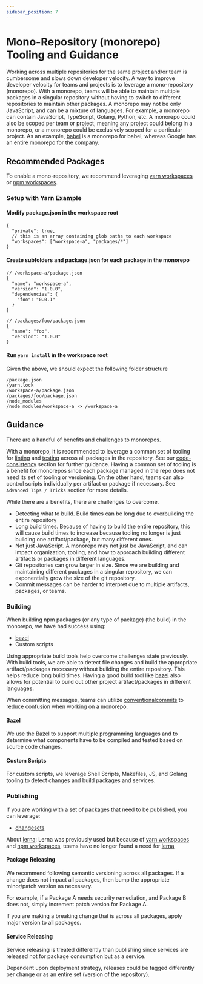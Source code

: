 ```yaml
---
sidebar_position: 7
---
```


# Mono-Repository (monorepo) Tooling and Guidance

Working across multiple repositories for the same project and/or team is cumbersome and slows down developer velocity. A way to improve developer velocity for teams and projects is to leverage a mono-repository (monorepo). With a monorepo, teams will be able to maintain multiple packages in a singular repository without having to switch to different repositories to maintain other packages. A monorepo may not be only JavaScript, and can be a mixture of languages. For example, a monorepo can contain JavaScript, TypeScript, Golang, Python, etc. A monorepo could also be scoped per team or project, meaning any project could belong in a monorepo, or a monorepo could be exclusively scoped for a particular project. As an example, [babel][babel] is a monorepo for babel, whereas Google has an entire monorepo for the company.

## Recommended Packages

To enable a mono-repository, we recommend leveraging [yarn workspaces][yarn-workspaces] or [npm workspaces][npm-workspaces].

### Setup with Yarn Example

#### Modify package.json in the workspace root

```
{
  "private": true,
  // this is an array containing glob paths to each workspace
  "workspaces": ["workspace-a", "packages/*"]
}
```

#### Create subfolders and package.json for each package in the monorepo

```
// /workspace-a/package.json
{
  "name": "workspace-a",
  "version": "1.0.0",
  "dependencies": {
    "foo": "0.0.1"
  }
}

// /packages/foo/package.json
{
  "name": "foo",
  "version": "1.0.0"
}
```

#### Run `yarn install` in the workspace root


Given the above, we should expect the following folder structure
```
/package.json
/yarn.lock
/workspace-a/package.json
/packages/foo/package.json
/node_modules
/node_modules/workspace-a -> /workspace-a
```

## Guidance

There are a handful of benefits and challenges to monorepos.

With a monorepo, it is recommended to leverage a common set of tooling for [linting][linting] and [testing][testing] across all packages in the repository. See our [code-consistency][code-consistency] section for further guidance. Having a common set of tooling is a benefit for monorepos since each package managed in the repo does not need its set of tooling or versioning. On the other hand, teams can also control scripts individually per artifact or package if necessary. See `Advanced Tips / Tricks` section for more details.

While there are a benefits, there are challenges to overcome.

* Detecting what to build. Build times can be long due to overbuilding the entire repository
* Long build times. Because of having to build the entire repository, this will cause build times to increase because tooling no longer is just building one artifact/package, but many different ones.
* Not just JavaScript. A monorepo may not just be JavaScript, and can impact organization, tooling, and how to approach building different artifacts or packages in different languages.
* Git repositories can grow larger in size.  Since we are building and maintaining different packages in a singular repository, we can exponentially grow the size of the git repository.
* Commit messages can be harder to interpret due to multiple artifacts, packages, or teams.


### Building

When building npm packages (or any type of package) (the build) in the monorepo, we have had success using:

* [bazel][bazel]
* Custom scripts

Using appropriate build tools help overcome challenges state previously. With build tools, we are able to detect file changes and build the appropriate artifact/packages necessary without building the entire repository. This helps reduce long build times. Having a good build tool like [bazel][bazel] also allows for potential to build out other project artifact/packages in different languages.

When committing messages, teams can utilize [conventionalcommits][conventionalcommits] to reduce confusion when working on a monorepo.

#### Bazel

We use the Bazel to support multiple programming languages and to determine what components have to be compiled and tested based on source code changes.

#### Custom Scripts

For custom scripts, we leverage Shell Scripts, Makefiles, JS, and Golang tooling to detect changes and build packages and services.

### Publishing

If you are working with a set of packages that need to be published, you can leverage:

* [changesets][changesets]

About [lerna][lerna]: Lerna was previously used but because of [yarn workspaces][yarn-workspaces] and [npm workspaces][npm-workspaces], teams have no longer found a need for [lerna][lerna]

#### Package Releasing

We recommend following semantic versioning across all packages. If a change does not impact all packages, then bump the appropriate minor/patch version as necessary.

For example, if a Package A needs security remediation, and Package B does not, simply increment patch version for Package A.

If you are making a breaking change that is across all packages, apply major version to all packages.

#### Service Releasing

Service releasing is treated differently than publishing since services are released not for package consumption but as a service.

Dependent upon deployment strategy, releases could be tagged differently per change or as an entire set (version of the repository).

[yarn-workspaces]: https://classic.yarnpkg.com/lang/en/docs/workspaces/
[npm-workspaces]: https://docs.npmjs.com/cli/v7/using-npm/workspaces
[lerna]: https://github.com/lerna/lerna
[babel]: https://github.com/babel/babel
[code-consistency]: ./code-consistency.md#guidance
[changesets]: https://github.com/atlassian/changesets
[semantic-release]: https://github.com/semantic-release/semantic-release
[bazel]: https://bazel.build/
[linting]: ./code-consistency.md
[testing]: ./testing.md
[conventionalcommits]: https://www.conventionalcommits.org/en/v1.0.0/
